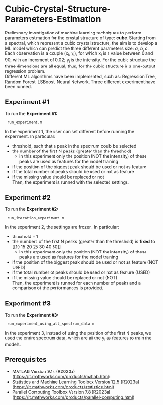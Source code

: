 # Cubic-Crystal-Structure-Parameters-Estimation
Preliminary investigation of machine learning techniques to perform parameters estimation for the crystal structure of type: <b>cube</b>.
Starting from a spectral, which represent a cubic crystal structure, the aim is to develop a ML model which can predict the three different parameters size: <i>a</i>, <i>b</i>, <i>c</i>. 
Each observation is a couple (x<sub>i</sub>, y<sub>i</sub>), for which x<sub>i</sub> is a value between 0 and 90, with an increment of 0.02; y<sub>i</sub> is the intensity. 
For the cubic structure the three dimensions are all equal; thus, for the cubic structure is a one-output regression problem. <br> Different ML algorithms have been implemented, such as: Regression Tree, Random Forest, LSBoost, Neural Network.
Three different experiment have been runned. 

## Experiment #1
To run the <b>Experiment #1:</b> 
````
 run_experiment.m
````
In the experiment 1, the user can set different before running the experiment. In particular:
* threshold, such that a peak in the spectrum coulb be selected
* the number of the first N peaks (greater than the threshold)
  * in this experiment only the position (NOT the intensity) of these peaks are used as features for the model training
* if the position of the biggest peak should be used or not as feature
* if the total number of peaks should be used or not as feature
* if the missing value should be replaced or not<br>
Then, the experiment is runned with the selected settings. 

## Experiment #2
To run the <b>Experiment #2:</b> 
````
 run_iteration_experiment.m
````
In the experiment 2, the settings are frozen. In particular:
* threshold = 1
* the numbers of the first N peaks (greater than the threshold) is <b>fixed</b> to [[10 15 20 25 30 40 50]]
  * in this experiment only the position (NOT the intensity) of these peaks are used as features for the model training
* if the position of the biggest peak should be used or not as feature (NOT USED)
* if the total number of peaks should be used or not as feature (USED)
* if the missing value should be replaced or not (NOT)<br>
Then, the experiment is runned for each number of peaks and a comparison of the performances is provided. 

## Experiment #3
To run the <b>Experiment #3:</b> 
````
 run_experiment_using_all_spectrum_data.m
````
In the experiment 3, instead of using the position of the first N peaks, we used the entire spectrum data, which are all the y<sub>i</sub> as features to train the models.


## Prerequisites
* MATLAB Version 9.14 (R2023a) (https://it.mathworks.com/products/matlab.html)
* Statistics and Machine Learning Toolbox Version 12.5 (R2023a) (https://it.mathworks.com/products/statistics.html)
* Parallel Computing Toolbox Version 7.8 (R2023a) (https://it.mathworks.com/products/parallel-computing.html)
